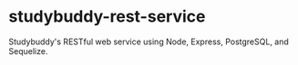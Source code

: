 # studybuddy-rest-service
Studybuddy's RESTful web service using Node, Express, PostgreSQL, and Sequelize.
